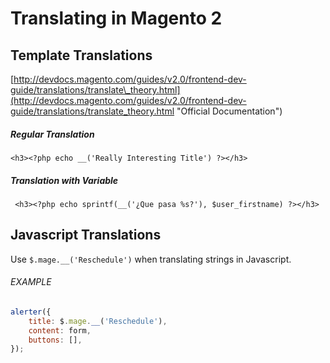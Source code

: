 # Translating in Magento 2

## Template Translations

[http://devdocs.magento.com/guides/v2.0/frontend-dev-guide/translations/translate\_theory.html](http://devdocs.magento.com/guides/v2.0/frontend-dev-guide/translations/translate_theory.html "Official Documentation")

##### **Regular Translation**

```phtml
<h3><?php echo __('Really Interesting Title') ?></h3>
```

##### Translation with Variable

```phtml
 <h3><?php echo sprintf(__('¿Que pasa %s?'), $user_firstname) ?></h3>
```

## Javascript Translations

Use `$.mage.__('Reschedule')` when translating strings in Javascript.

###### EXAMPLE

```js
alerter({
    title: $.mage.__('Reschedule'),
    content: form,
    buttons: [],
});
```



